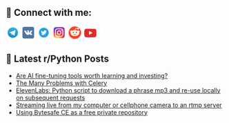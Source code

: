 ## 🔎 Connect with me:
[<img src="https://github.com/bullbesh/bullbesh/blob/main/images/Telegram.png" width="32" height="32" />](https://t.me/bullbesh)
[<img src="https://github.com/bullbesh/bullbesh/blob/main/images/VK.png" width="32" height="32" />](https://vk.com/bullbesh)
[<img src="https://github.com/bullbesh/bullbesh/blob/main/images/Twitter.png" width="32" height="32" />](https://twitter.com/bullbesh1)
[<img src="https://github.com/bullbesh/bullbesh/blob/main/images/Instagram.png" width="32" height="32" />](https://www.instagram.com/bullbesh)
[<img src="https://github.com/bullbesh/bullbesh/blob/main/images/Reddit.png" width="32" height="32" />](https://www.reddit.com/user/bullbesh)
[<img src="https://github.com/bullbesh/bullbesh/blob/main/images/YouTube.png" width="32" height="32" />](https://www.youtube.com/channel/UCtfjRs6uzgq5mfm8S06WTcg)

## 📕 Latest r/Python Posts
<!-- BLOG-POST-LIST:START -->
- [Are AI fine-tuning tools worth learning and investing?](https://www.reddit.com/r/Python/comments/13otmiw/are_ai_finetuning_tools_worth_learning_and/)
- [The Many Problems with Celery](https://www.reddit.com/r/Python/comments/13othrq/the_many_problems_with_celery/)
- [ElevenLabs: Python script to download a phrase mp3 and re-use locally on subsequent requests](https://www.reddit.com/r/Python/comments/13os1kx/elevenlabs_python_script_to_download_a_phrase_mp3/)
- [Streaming live from my computer or cellphone camera to an rtmp server](https://www.reddit.com/r/Python/comments/13or23j/streaming_live_from_my_computer_or_cellphone/)
- [Using Bytesafe CE as a free private repository](https://www.reddit.com/r/Python/comments/13or1hl/using_bytesafe_ce_as_a_free_private_repository/)
<!-- BLOG-POST-LIST:END -->
